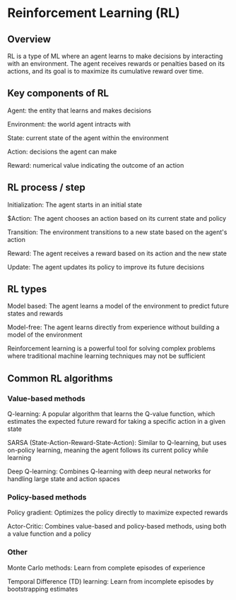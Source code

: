 # Reinforcement Learning (RL)
## Overview
RL is a type of ML where an agent learns to make decisions by interacting with an environment. The agent receives rewards or penalties based on its actions, and its goal is to maximize its cumulative reward over time.

## Key components of RL
Agent: the entity that learns and makes decisions

Environment: the world agent intracts with

State: current state of the agent within the environment

Action: decisions the agent can make

Reward: numerical value indicating the outcome of an action

## RL process / step
Initialization: The agent starts in an initial state

$Action: The agent chooses an action based on its current state and policy

Transition: The environment transitions to a new state based on the agent's action

Reward: The agent receives a reward based on its action and the new state

Update: The agent updates its policy to improve its future decisions

## RL types
Model based: The agent learns a model of the environment to predict future states and rewards

Model-free: The agent learns directly from experience without building a model of the environment

Reinforcement learning is a powerful tool for solving complex problems where traditional machine learning techniques may not be sufficient

## Common RL algorithms
### Value-based methods
Q-learning: A popular algorithm that learns the Q-value function, which estimates the expected future reward for taking a specific action in a given state

SARSA (State-Action-Reward-State-Action): Similar to Q-learning, but uses on-policy learning, meaning the agent follows its current policy while learning

Deep Q-learning: Combines Q-learning with deep neural networks for handling large state and action spaces

### Policy-based methods
Policy gradient: Optimizes the policy directly to maximize expected rewards

Actor-Critic: Combines value-based and policy-based methods, using both a value function and a policy

### Other
Monte Carlo methods: Learn from complete episodes of experience

Temporal Difference (TD) learning: Learn from incomplete episodes by bootstrapping estimates


